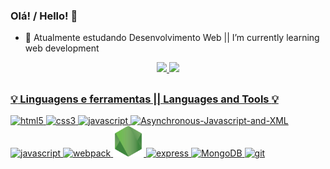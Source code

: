 ### Olá! / Hello! 👋

  - 🌱 Atualmente estudando Desenvolvimento Web || I’m currently learning web development

<div align="center" style="gap: 100px">
  <a href="https://github.com/Vitor7rs">
  <img width="47%" src="https://github-readme-stats.vercel.app/api?username=Vitor7rs&show_icons=true&theme=onedark&include_all_commits=true&count_private=true"/>
  <img width="47%" src="https://github-readme-stats.vercel.app/api/top-langs/?username=Vitor7rs&layout=compact&langs_count=7&theme=onedark"/>
</div> 
  
  ##
  ### :bulb: Linguagens e ferramentas || Languages and Tools :bulb:
  
<div>
  <img width='49px' src="https://cdn.jsdelivr.net/gh/devicons/devicon/icons/html5/html5-original-wordmark.svg" alt="html5"/>
  <img width='49px' src="https://cdn.jsdelivr.net/gh/devicons/devicon/icons/css3/css3-original-wordmark.svg" alt="css3"/>
  <img width='49px' src="https://cdn.jsdelivr.net/gh/devicons/devicon/icons/javascript/javascript-original.svg" alt="javascript"/>
  <img width='49px' src="https://i.imgur.com/5AX7gff.png" alt="Asynchronous-Javascript-and-XML"/>
  <img width='49px' src="https://cdn.jsdelivr.net/gh/devicons/devicon/icons/react/react-original-wordmark.svg" alt="javascript"/>
  <img width='49px' src="https://cdn.jsdelivr.net/gh/devicons/devicon/icons/webpack/webpack-original.svg" alt="webpack"/>
  <img width='49px' src="https://raw.githubusercontent.com/github/explore/80688e429a7d4ef2fca1e82350fe8e3517d3494d/topics/nodejs/nodejs.png" />
  <img width='49px' src="https://cdn.jsdelivr.net/gh/devicons/devicon/icons/express/express-original.svg" alt="express"/>
  <img width='70px' src="https://cdn.jsdelivr.net/gh/devicons/devicon/icons/mongodb/mongodb-original-wordmark.svg" alt="MongoDB"/>
  <img width='70px' src="https://cdn.jsdelivr.net/gh/devicons/devicon/icons/git/git-original.svg" alt="git" />
</div>
